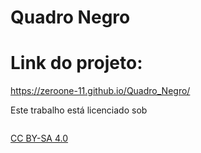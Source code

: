 # Quadro Negro

# Link do projeto:

https://zeroone-11.github.io/Quadro_Negro/

<p xmlns:cc="http://creativecommons.org/ns#" >
  
  Este trabalho está licenciado sob
  
  <img style="altura:22px!importante;margem esquerda:3px;alinhamento vertical:texto-inferior;" src="https://mirrors.creativecommons.org/presskit/icons/cc.svg?ref=chooser-v1" alt=""><img style="altura:22px!importante;margem esquerda:3px;alinhamento vertical:texto-inferior;" src="https://mirrors.creativecommons.org/presskit/icons/by.svg?ref=chooser-v1" alt=""><img style="altura:22px!importante;margem esquerda:3px;alinhamento vertical:texto-inferior;" src="https://mirrors.creativecommons.org/presskit/icons/sa.svg?ref=chooser-v1" alt=""></a>

  <a href="https://creativecommons.org/licenses/by-sa/4.0/?ref=chooser-v1" target="_blank" rel="license noopener noreferrer" style="display:inline-block;">CC BY-SA 4.0
